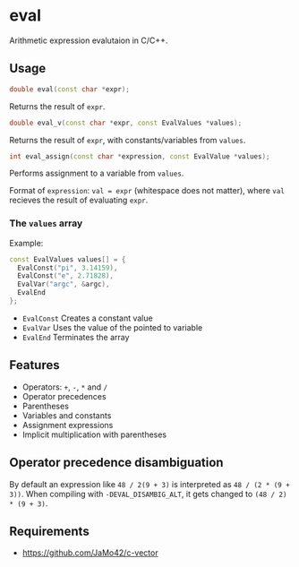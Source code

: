# eval

Arithmetic expression evalutaion in C/C++.

## Usage

```cpp
double eval(const char *expr);
```

Returns the result of `expr`.

```cpp
double eval_v(const char *expr, const EvalValues *values);
```

Returns the result of `expr`, with constants/variables from `values`.

```cpp
int eval_assign(const char *expression, const EvalValue *values);
```

Performs assignment to a variable from `values`.

Format of `expression`: `val = expr` (whitespace does not matter), where `val` recieves the result of evaluating `expr`.

### The `values` array

Example:

```cpp
const EvalValues values[] = {
  EvalConst("pi", 3.14159),
  EvalConst("e", 2.71828),
  EvalVar("argc", &argc),
  EvalEnd
};
```

- `EvalConst` Creates a constant value
- `EvalVar` Uses the value of the pointed to variable
- `EvalEnd` Terminates the array

## Features

- Operators: `+`, `-`, `*` and `/`
- Operator precedences
- Parentheses
- Variables and constants
- Assignment expressions
- Implicit multiplication with parentheses

## Operator precedence disambiguation

By default an expression like `48 / 2(9 + 3)` is interpreted as `48 / (2 * (9 + 3))`.
When compiling with `-DEVAL_DISAMBIG_ALT`, it gets changed to `(48 / 2) * (9 + 3)`.

## Requirements

- https://github.com/JaMo42/c-vector

